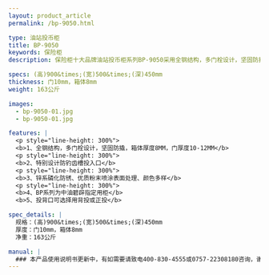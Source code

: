 ```yaml
---
layout: product_article
permalink: /bp-9050.html

type: 油站投币柜
title: BP-9050
keywords: 保险柜
description: 保险柜十大品牌油站投币柜系列BP-9050采用全钢结构，多门栓设计，坚固防撬，箱体厚度8MM，门厚度10-12MM，特别设计防钓齿槽投入口。

specs: (高)900&times;(宽)500&times;(深)450mm
thickness: 门10mm，箱体8mm
weight: 163公斤

images:
  - bp-9050-01.jpg
  - bp-9050-01.jpg

features: |
  <p style="line-height: 300%">
  <b>1、全钢结构，多门栓设计，坚固防撬，箱体厚度8MM，门厚度10-12MM</b>
  <p style="line-height: 300%">
  <b>2、特别设计防钓齿槽投入口</b>
  <p style="line-height: 300%">
  <b>3、锌系磷化防锈、优质粉末喷涂表面处理、颜色多样</b>
  <p style="line-height: 300%">
  <b>4、BP系列为中油碧辟指定用柜</b>  
  <b>5、投背口可选择用背投或正投</b>

spec_details: |
  规格：(高)900&times;(宽)500&times;(深)450mm  
  厚度：门10mm，箱体8mm  
  净重：163公斤

manual: |
  ### 本产品使用说明书更新中，有如需要请致电400-830-4555或0757-22308180咨询，谢谢!
---
```

